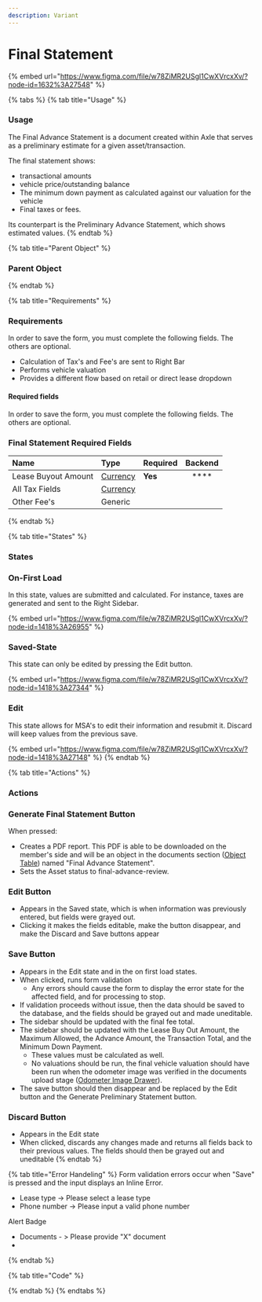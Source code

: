 ```yaml
---
description: Variant
---
```


# Final Statement

{% embed url="https://www.figma.com/file/w78ZiMR2USgl1CwXVrcxXv/?node-id=1632%3A27548" %}



{% tabs %}
{% tab title="Usage" %}
### **Usage**

The Final Advance Statement is a document created within Axle that serves as a preliminary estimate for a given asset/transaction. 

The final statement shows: 

* transactional amounts 
* vehicle price/outstanding balance
* The minimum down payment as calculated against our valuation for the vehicle
* Final taxes or fees. 

Its counterpart is the Preliminary Advance Statement, which shows estimated values.
{% endtab %}

{% tab title="Parent Object" %}
### Parent Object
{% endtab %}

{% tab title="Requirements" %}
### Requirements

In order to save the form, you must complete the following fields. The others are optional.

* Calculation of Tax's and Fee's are sent to Right Bar
* Performs vehicle valuation
* Provides a different flow based on retail or direct lease dropdown

#### Required fields

In order to save the form, you must complete the following fields. The others are optional.

### Final Statement Required Fields

| Name | Type | Required | Backend |
| :--- | :--- | :--- | :---: |
| Lease Buyout Amount | [Currency](../../components/input/currency-input.md) | **Yes** | \*\*\*\* |
| All Tax Fields  | [Currency](../../components/input/currency-input.md) |  |  |
| Other Fee's | Generic |  |  |
{% endtab %}

{% tab title="States" %}
### States

### On-First Load

In this state, values are submitted and calculated. For instance, taxes are generated and sent to the Right Sidebar.

{% embed url="https://www.figma.com/file/w78ZiMR2USgl1CwXVrcxXv/?node-id=1418%3A26955" %}

### Saved-State

This state can only be edited by pressing the Edit button.

{% embed url="https://www.figma.com/file/w78ZiMR2USgl1CwXVrcxXv/?node-id=1418%3A27344" %}

### Edit

This state allows for MSA's to edit their information and resubmit it. Discard will keep values from the previous save.

{% embed url="https://www.figma.com/file/w78ZiMR2USgl1CwXVrcxXv/?node-id=1418%3A27148" %}
{% endtab %}

{% tab title="Actions" %}
### Actions

### Generate Final Statement Button

When pressed:

* Creates a PDF report. This PDF is able to be downloaded on the member's side and will be an object in the documents section \([Object Table](../../components/task-tables/object-table/)\) named "Final Advance Statement". 
* Sets the Asset status to final-advance-review.

### Edit Button

* Appears in the Saved state, which is when information was previously entered, but fields were grayed out.
* Clicking it makes the fields editable, make the button disappear, and make the Discard and Save buttons appear

### Save Button

* Appears in the Edit state and in the on first load states.
* When clicked, runs form validation
  * Any errors should cause the form to display the error state for the affected field, and for processing to stop.
* If validation proceeds without issue, then the data should be saved to the database, and the fields should be grayed out and made uneditable.
* The sidebar should be updated with the final fee total.
* The sidebar should be updated with the Lease Buy Out Amount, the Maximum Allowed, the Advance Amount, the Transaction Total, and the Minimum Down Payment. 
  * These values must be calculated as well.
  * No valuations should be run, the final vehicle valuation should have been run when the odometer image was verified in the documents upload stage \([Odometer Image Drawer](../drawer-templates/drawer-odometer.md)\).
* The save button should then disappear and be replaced by the Edit button and the Generate Preliminary Statement button.

### Discard Button

* Appears in the Edit state
* When clicked, discards any changes made and returns all fields back to their previous values. The fields should then be grayed out and uneditable
{% endtab %}

{% tab title="Error Handeling" %}
Form validation errors occur when "Save" is pressed and the input displays an Inline Error. 

* Lease type -&gt; Please select a lease type
* Phone number -&gt; Please input a valid phone number

Alert Badge

* Documents - &gt; Please provide  "X" document
* 
{% endtab %}

{% tab title="Code" %}

{% endtab %}
{% endtabs %}

